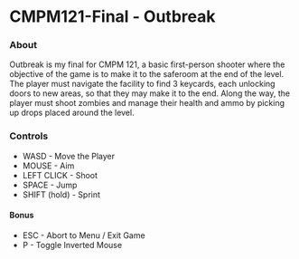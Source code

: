 # CMPM121-Final - Outbreak
### About
Outbreak is my final for CMPM 121, a basic first-person shooter where the objective of the game is to make it to the saferoom at the end of the level. The player must navigate the facility to find 3 keycards, each unlocking doors to new areas, so that they may make it to the end. Along the way, the player must shoot zombies and manage their health and ammo by picking up drops placed around the level.

### Controls
- WASD - Move the Player
- MOUSE - Aim
- LEFT CLICK - Shoot
- SPACE - Jump
- SHIFT (hold) - Sprint

#### Bonus
- ESC - Abort to Menu / Exit Game
- P - Toggle Inverted Mouse
